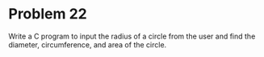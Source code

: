 # Problem 22

Write a C program to input the radius of a circle from the user and find the diameter, circumference, and area of the circle.
